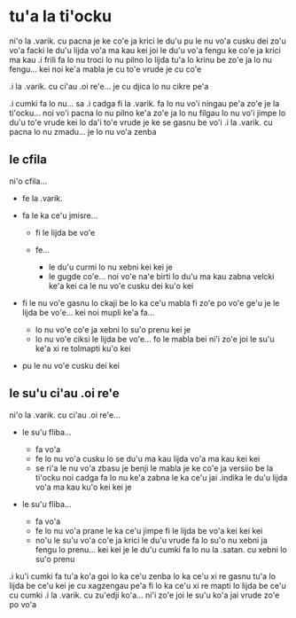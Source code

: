 # tu'a la ti'ocku
ni'o la .varik. cu pacna je ke co'e ja krici le du'u pu le nu vo'a cusku dei zo'u vo'a facki le du'u lijda vo'a ma kau kei joi le du'u vo'a fengu ke co'e ja krici ma kau
.i frili fa lo nu troci lo nu pilno lo lijda tu'a lo krinu be zo'e ja lo nu fengu... kei noi ke'a mabla je cu to'e vrude je cu co'e

.i la .varik. cu ci'au .oi re'e... je cu djica lo nu cikre pe'a

.i cumki fa lo nu... sa .i cadga fi la .varik. fa lo nu vo'i ningau pe'a zo'e je la ti'ocku... noi vo'i pacna lo nu pilno ke'a zo'e ja lo nu filgau lo nu vo'i jimpe lo du'u to'e vrude kei lo da'i to'e vrude je ke se gasnu be vo'i  .i la .varik. cu pacna lo nu zmadu... je lo nu vo'a zenba

## le cfila
ni'o cfila...

* fe la .varik.
* fa le ka ce'u jmisre...

    * fi le lijda be vo'e
    * fe...

      * le du'u curmi lo nu xebni kei kei je
      * le gugde co'e... noi vo'e na'e birti lo du'u ma kau zabna velcki ke'a kei ca le nu vo'e cusku dei ku'o kei

* fi le nu vo'e gasnu lo ckaji be lo ka ce'u mabla fi zo'e po vo'e ge'u je le lijda be vo'e... kei noi mupli ke'a fa...

  * lo nu vo'e co'e ja xebni lo su'o prenu kei je
  * lo nu vo'e ciksi le lijda be vo'e... fo le mabla bei ni'i zo'e joi le su'u ke'a xi re tolmapti ku'o kei

* pu le nu vo'e cusku dei kei

## le su'u ci'au .oi re'e
ni'o la .varik. cu ci'au .oi re'e...

* le su'u fliba...

  * fa vo'a
  * fe lo nu vo'a cusku lo se du'u ma kau lijda vo'a ma kau kei kei
  * se ri'a le nu vo'a zbasu je benji le mabla je ke co'e ja versiio be la ti'ocku noi cadga fa lo nu ke'a zabna le ka ce'u jai .indika le du'u lijda vo'a ma kau ku'o kei kei je

* le su'u fliba...

  * fa vo'a
  * fe lo nu vo'a prane le ka ce'u jimpe fi le lijda be vo'a kei kei kei
  * no'u le su'u vo'a co'e ja krici le du'u vrude fa lo su'o nu xebni ja fengu lo prenu... kei kei je le du'u cumki fa lo nu la .satan. cu xebni lo su'o prenu

.i ku'i cumki fa tu'a ko'a goi lo ka ce'u zenba lo ka ce'u xi re gasnu tu'a lo lijda be ce'u kei je cu xagzengau pe'a fi lo ka ce'u xi re mapti lo lijda be ce'u cu cumki  .i la .varik. cu zu'edji ko'a... ni'i zo'e joi le su'u ko'a jai vrude zo'e po vo'a

